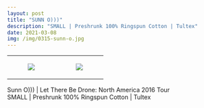 ```yaml
---
layout: post
title: "SUNN O)))"
description: "SMALL | Preshrunk 100% Ringspun Cotton | Tultex"
date: 2021-03-08
img: /img/0315-sunn-o.jpg
---
```




<table style="width:100%;"><tr><td style="vertical-align:top;">
      <figure class="tmblr-full" data-orig-height="2048" data-orig-width="1365" data-orig-src="https://concertshirts.netlify.app/shirts/0315/0315-01.jpg"><img src="https://64.media.tumblr.com/51b19914e4c419fdef99ca41ac469d42/81c15e78d9060d7e-25/s540x810/5add7a92ddb374bc8026271ba1c47257495124cc.jpg" data-orig-height="2048" data-orig-width="1365" data-orig-src="https://concertshirts.netlify.app/shirts/0315/0315-01.jpg"/></figure></td>
    <td style="vertical-align:top;">
      <figure class="tmblr-full" data-orig-height="2048" data-orig-width="1365" data-orig-src="https://concertshirts.netlify.app/shirts/0315/0315-02.jpg"><img src="https://64.media.tumblr.com/8a6d4e5f6023c0af047b12776665c2c4/81c15e78d9060d7e-cd/s540x810/dd28f30f303455957e2e6255a259575b82547d6d.jpg" data-orig-height="2048" data-orig-width="1365" data-orig-src="https://concertshirts.netlify.app/shirts/0315/0315-02.jpg"/></figure></td>
  </tr></table><p>
  Sunn O))) | Let There Be Drone: North America 2016 Tour<br/>SMALL | Preshrunk 100% Ringspun Cotton | Tultex
</p>
